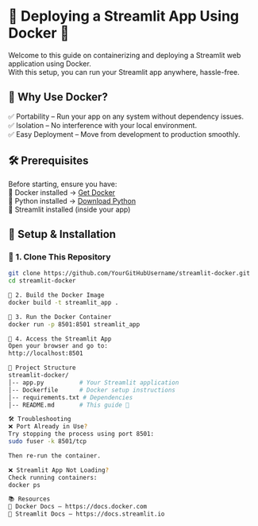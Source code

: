 # 🚀 Deploying a Streamlit App Using Docker 🐳  

Welcome to this guide on containerizing and deploying a Streamlit web application using Docker.  
With this setup, you can run your Streamlit app anywhere, hassle-free.  

## 📌 Why Use Docker?  
✅ Portability – Run your app on any system without dependency issues.  
✅ Isolation – No interference with your local environment.  
✅ Easy Deployment – Move from development to production smoothly.  

## 🛠 Prerequisites  
Before starting, ensure you have:  
🔹 Docker installed → [Get Docker](https://docs.docker.com/get-docker/)  
🔹 Python installed → [Download Python](https://www.python.org/downloads/)  
🔹 Streamlit installed (inside your app)  

## 🚀 Setup & Installation  

### 🔹 1. Clone This Repository  
```bash
git clone https://github.com/YourGitHubUsername/streamlit-docker.git
cd streamlit-docker

🔹 2. Build the Docker Image
docker build -t streamlit_app .

🔹 3. Run the Docker Container
docker run -p 8501:8501 streamlit_app

🔹 4. Access the Streamlit App
Open your browser and go to:
http://localhost:8501

📝 Project Structure
streamlit-docker/
│-- app.py          # Your Streamlit application
│-- Dockerfile      # Docker setup instructions
│-- requirements.txt # Dependencies
│-- README.md       # This guide 🚀

🛠 Troubleshooting
❌ Port Already in Use?
Try stopping the process using port 8501:
sudo fuser -k 8501/tcp

Then re-run the container.

❌ Streamlit App Not Loading?
Check running containers:
docker ps

📚 Resources
📖 Docker Docs – https://docs.docker.com
📖 Streamlit Docs – https://docs.streamlit.io
